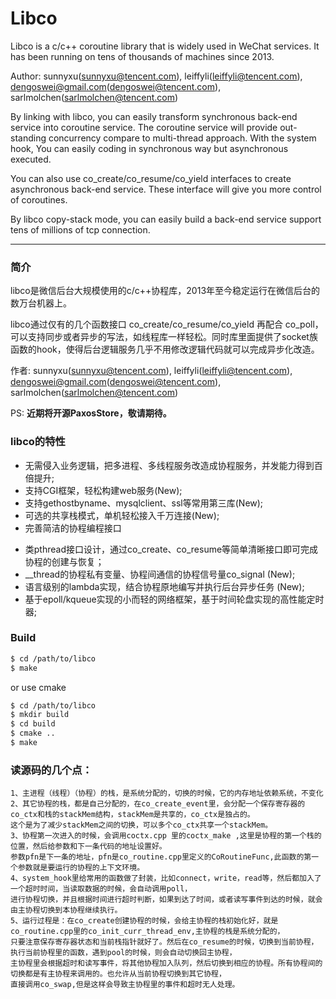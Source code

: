 Libco
===========
Libco is a c/c++ coroutine library that is widely used in WeChat services. It has been running on tens of thousands of machines since 2013.

Author: sunnyxu(sunnyxu@tencent.com), leiffyli(leiffyli@tencent.com), dengoswei@gmail.com(dengoswei@tencent.com), sarlmolchen(sarlmolchen@tencent.com)

By linking with libco, you can easily transform synchronous back-end service into coroutine service. The coroutine service will provide out-standing concurrency compare to multi-thread approach. With the system hook, You can easily coding in synchronous way but asynchronous executed.

You can also use co_create/co_resume/co_yield interfaces to create asynchronous back-end service. These interface will give you more control of coroutines.

By libco copy-stack mode, you can easily build a back-end service support tens of millions of tcp connection.
***
### 简介
libco是微信后台大规模使用的c/c++协程库，2013年至今稳定运行在微信后台的数万台机器上。  

libco通过仅有的几个函数接口 co_create/co_resume/co_yield 再配合 co_poll，可以支持同步或者异步的写法，如线程库一样轻松。同时库里面提供了socket族函数的hook，使得后台逻辑服务几乎不用修改逻辑代码就可以完成异步化改造。

作者: sunnyxu(sunnyxu@tencent.com), leiffyli(leiffyli@tencent.com), dengoswei@gmail.com(dengoswei@tencent.com), sarlmolchen(sarlmolchen@tencent.com)

PS: **近期将开源PaxosStore，敬请期待。**

### libco的特性
- 无需侵入业务逻辑，把多进程、多线程服务改造成协程服务，并发能力得到百倍提升;
- 支持CGI框架，轻松构建web服务(New);
- 支持gethostbyname、mysqlclient、ssl等常用第三库(New);
- 可选的共享栈模式，单机轻松接入千万连接(New);
- 完善简洁的协程编程接口
 * 类pthread接口设计，通过co_create、co_resume等简单清晰接口即可完成协程的创建与恢复；
 * __thread的协程私有变量、协程间通信的协程信号量co_signal (New);
 * 语言级别的lambda实现，结合协程原地编写并执行后台异步任务 (New);
 * 基于epoll/kqueue实现的小而轻的网络框架，基于时间轮盘实现的高性能定时器;

### Build

```bash
$ cd /path/to/libco
$ make
```

or use cmake

```bash
$ cd /path/to/libco
$ mkdir build
$ cd build
$ cmake ..
$ make
```


### 读源码的几个点：
    1、主进程（线程）（协程）的栈，是系统分配的，切换的时候，它的内存地址依赖系统，不变化
    2、其它协程的栈，都是自己分配的，在co_create_event里，会分配一个保存寄存器的co_ctx和栈的stackMem结构，stackMem是共享的，co_ctx是独占的。
    这个是为了减少stackMem之间的切换，可以多个co_ctx共享一个stackMem。
    3、协程第一次进入的时候，会调用coctx.cpp 里的coctx_make ,这里是协程的第一个栈的位置，然后给参数和下一条代码的地址设置好。
    参数pfn是下一条的地址，pfn是co_routine.cpp里定义的CoRoutineFunc,此函数的第一个参数就是要运行的协程的上下文环境。
    4、system_hook里给常用的函数做了封装，比如connect，write，read等，然后都加入了一个超时时间，当读取数据的时候，会自动调用poll，
    进行协程切换，并且根据时间进行超时判断，如果到达了时间，或者读写事件到达的时候，就会由主协程切换到本协程继续执行。
    5、运行过程是：在co_create创建协程的时候，会给主协程的栈初始化好，就是co_routine.cpp里的co_init_curr_thread_env,主协程的栈是系统分配的，
    只要注意保存寄存器状态和当前栈指针就好了。然后在co_resume的时候，切换到当前协程，执行当前协程里的函数，遇到pool的时候，则会自动切换回主协程，
    主协程里会根据超时和读写事件，将其他协程加入队列，然后切换到相应的协程。所有协程间的切换都是有主协程来调用的。也允许从当前协程切换到其它协程，
    直接调用co_swap,但是这样会导致主协程里的事件和超时无人处理。
